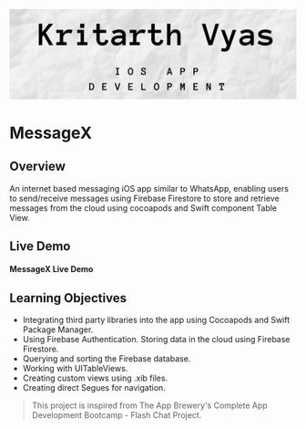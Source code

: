 ![Kritarth Vyas Banner](Documentation/kv-banner.png)

#  MessageX
## Overview

An internet based messaging iOS app similar to WhatsApp, enabling users to send/receive messages using Firebase Firestore to store and retrieve messages from the cloud using cocoapods and Swift component Table View.

## Live Demo
#### MessageX Live Demo

## Learning Objectives

* Integrating third party libraries into the app using Cocoapods and Swift Package Manager.
* Using Firebase Authentication. Storing data in the cloud using Firebase Firestore.
* Querying and sorting the Firebase database.
* Working with UITableViews.
* Creating custom views using .xib files.
* Creating direct Segues for navigation.

>This project is inspired from The App Brewery's Complete App Development Bootcamp - Flash Chat Project.

